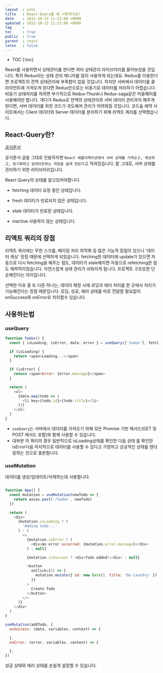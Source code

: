 ```yaml
---
layout  : wiki
title   : React-Query를 왜 사용하나요?
date    : 2022-10-23 11:23:00 +0900
updated : 2022-10-23 11:23:00 +0900
tag     : 
toc     : true
public  : true
parent  : react
latex   : false
---
```


* TOC
{:toc}


React를 사용하면서 상태관리를 한다면 여러 상태관리 라이브러리를 들어보셨을 것입니다. 특히 Redux라는 상태 관리 매니저를 많이 사용하게 되는데요. Redux를 이용한다면 프로젝트의 전역 상태관리에 부족함이 없을 것입니다. 하지만 서버에서 데이터를 클라이언트에 가져오게 된다면 Redux만으로는 비동기로 데이터를 처리하기 어렵습니다. 비동기 상태처리를 하려면 부가적으로 Redux-Thunk나 Redux-saga같은 미들웨어를 사용해야만 합니다. 게다가 Redux로 전역의 상태관리와 서버 데이터 관리까지 해주게 된다면, 서버 데이터를 위한 코드가 과도해져 관리가 어려워질 것입니다. 코드숨 예약 사이트에서는 Client 데이터와 Server 데이터를 분리하기 위해 리액트 쿼리를 선택했습니다.


## React-Query란?

[공식문서](https://tanstack.com/query/v4/docs/overview)

공식문서 글을 그대로 인용하자면 `React 애플리케이션에서 서버 상태를 가져오고, 캐싱하고, 동기화하고 업데이트하는 작업을 쉽게 만든다`고 적혀있습니다. 말 그대로, 서버 상태를 관리하기 위한 라이브러리입니다.


React Query의 상태를 알고있어야합니다.

- fetching
데이터 요청 중인 상태입니다. 

- fresh
데이터가 만료되지 않은 상태입니다.

- stale
데이터가 만료된 상태입니다.

- inactive
사용하지 않는 상태입니다. 


## 리액트 쿼리의 장점

리액트 쿼리에는 무한 스크롤, 페이징 처리 최적화 등 많은 기능적 장점이 있으나 '데이터 캐싱' 장점 때문에 선택하게 되었습니다.
fetching한 데이터에 update가 있으면 자동으로 다시 fetching을 해주는 점도, 데이터가 stale해지면 자동으로 refetching한 점도 매력적이었습니다. 자연스럽게 상태 관리가 쉬워지게 됩니다. 프로젝트 구조또한 단순해진다는 의미입니다. 

선택한 이유 중 또 다른 하나는, 데이터 패칭 시에 로딩과 에러 처리를 한 곳에서 처리가 가능해진다는 장점 때문입니다.
로딩, 성공, 에러 상태를 따로 전달할 필요없이 onSuccess와 onError로 처리할수 있습니다.


## 사용하는법


### useQuery

```js
function Todos() {
  const { isLoading, isError, data, error } = useQuery(['todos'], fetchTodoList)

  if (isLoading) {
    return <span>Loading...</span>
  }

  if (isError) {
    return <span>Error: {error.message}</span>
  }

  return (
    <ul>
      {data.map(todo => (
        <li key={todo.id}>{todo.title}</li>
      ))}
    </ul>
  )
}

```

- `useQuery`는 서버에서 데이터를 가져오기 위해 모든 Promise 기반 메서드(GET 및 POST 메서드 포함)와 함께 사용할 수 있습니다.
- 대부분 의 쿼리의 경우 일반적으로 isLoading상태를 확인한 다음 상태 를 확인한 isError다음 마지막으로 데이터를 사용할 수 있다고 가정하고 성공적인 상태를 렌더링하는 것으로 충분합니다.



### useMutation
데이터를 생성/업데이트/삭제하는데 사용합니다.


```js

function App() {
  const mutation = useMutation(newTodo => {
    return axios.post('/todos', newTodo)
  })

  return (
    <div>
      {mutation.isLoading ? (
        'Adding todo...'
      ) : (
        <>
          {mutation.isError ? (
            <div>An error occurred: {mutation.error.message}</div>
          ) : null}

          {mutation.isSuccess ? <div>Todo added!</div> : null}

          <button
            onClick={() => {
              mutation.mutate({ id: new Date(), title: 'Do Laundry' })
            }}
          >
            Create Todo
          </button>
        </>
      )}
    </div>
  )
}

```

```js
useMutation(addTodo, {
  onSuccess: (data, variables, context) => {

  },
  onError: (error, variables, context) => {

  },
})
```

성공 상태와 에러 상태를 손쉽게 설정할 수 있습니다.